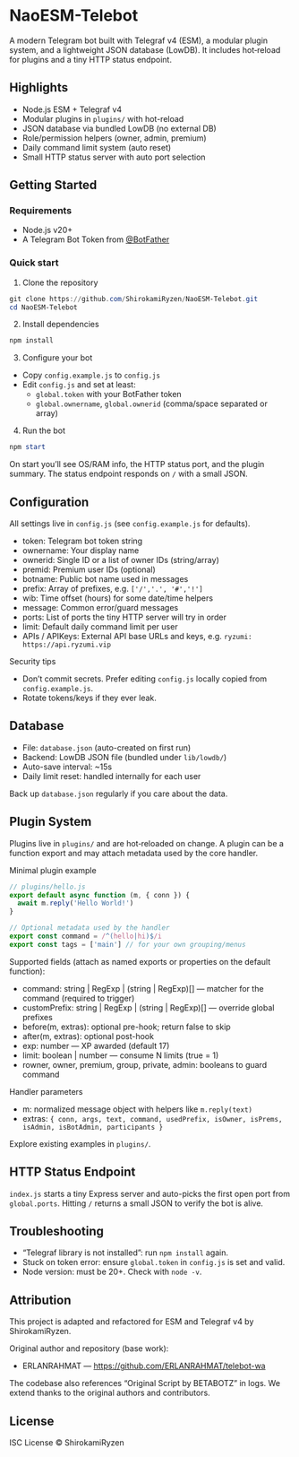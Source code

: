 # NaoESM-Telebot

A modern Telegram bot built with Telegraf v4 (ESM), a modular plugin system, and a lightweight JSON database (LowDB). It includes hot‑reload for plugins and a tiny HTTP status endpoint.

## Highlights

- Node.js ESM + Telegraf v4
- Modular plugins in `plugins/` with hot-reload
- JSON database via bundled LowDB (no external DB)
- Role/permission helpers (owner, admin, premium)
- Daily command limit system (auto reset)
- Small HTTP status server with auto port selection

## Getting Started

### Requirements
- Node.js v20+
- A Telegram Bot Token from [@BotFather](https://t.me/BotFather)

### Quick start
1) Clone the repository
```powershell
git clone https://github.com/ShirokamiRyzen/NaoESM-Telebot.git
cd NaoESM-Telebot
```

2) Install dependencies
```powershell
npm install
```

3) Configure your bot
- Copy `config.example.js` to `config.js`
- Edit `config.js` and set at least:
  - `global.token` with your BotFather token
  - `global.ownername`, `global.ownerid` (comma/space separated or array)

4) Run the bot
```powershell
npm start
```

On start you’ll see OS/RAM info, the HTTP status port, and the plugin summary. The status endpoint responds on `/` with a small JSON.

## Configuration

All settings live in `config.js` (see `config.example.js` for defaults).

- token: Telegram bot token string
- ownername: Your display name
- ownerid: Single ID or a list of owner IDs (string/array)
- premid: Premium user IDs (optional)
- botname: Public bot name used in messages
- prefix: Array of prefixes, e.g. `['/','.', '#','!']`
- wib: Time offset (hours) for some date/time helpers
- message: Common error/guard messages
- ports: List of ports the tiny HTTP server will try in order
- limit: Default daily command limit per user
- APIs / APIKeys: External API base URLs and keys, e.g. `ryzumi: https://api.ryzumi.vip`

Security tips
- Don’t commit secrets. Prefer editing `config.js` locally copied from `config.example.js`.
- Rotate tokens/keys if they ever leak.

## Database

- File: `database.json` (auto-created on first run)
- Backend: LowDB JSON file (bundled under `lib/lowdb/`)
- Auto-save interval: ~15s
- Daily limit reset: handled internally for each user

Back up `database.json` regularly if you care about the data.

## Plugin System

Plugins live in `plugins/` and are hot‑reloaded on change. A plugin can be a function export and may attach metadata used by the core handler.

Minimal plugin example
```js
// plugins/hello.js
export default async function (m, { conn }) {
  await m.reply('Hello World!')
}

// Optional metadata used by the handler
export const command = /^(hello|hi)$/i
export const tags = ['main'] // for your own grouping/menus
```

Supported fields (attach as named exports or properties on the default function):
- command: string | RegExp | (string | RegExp)[] — matcher for the command (required to trigger)
- customPrefix: string | RegExp | (string | RegExp)[] — override global prefixes
- before(m, extras): optional pre-hook; return false to skip
- after(m, extras): optional post-hook
- exp: number — XP awarded (default 17)
- limit: boolean | number — consume N limits (true = 1)
- rowner, owner, premium, group, private, admin: booleans to guard command

Handler parameters
- m: normalized message object with helpers like `m.reply(text)`
- extras: `{ conn, args, text, command, usedPrefix, isOwner, isPrems, isAdmin, isBotAdmin, participants }`

Explore existing examples in `plugins/`.

## HTTP Status Endpoint

`index.js` starts a tiny Express server and auto-picks the first open port from `global.ports`. Hitting `/` returns a small JSON to verify the bot is alive.

## Troubleshooting

- “Telegraf library is not installed”: run `npm install` again.
- Stuck on token error: ensure `global.token` in `config.js` is set and valid.
- Node version: must be 20+. Check with `node -v`.

## Attribution

This project is adapted and refactored for ESM and Telegraf v4 by ShirokamiRyzen.

Original author and repository (base work):
- ERLANRAHMAT — https://github.com/ERLANRAHMAT/telebot-wa

The codebase also references “Original Script by BETABOTZ” in logs. We extend thanks to the original authors and contributors.

## License

ISC License © ShirokamiRyzen

